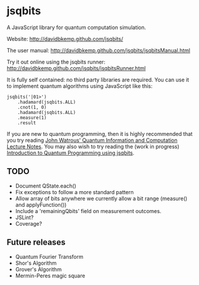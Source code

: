 jsqbits
========

A JavaScript library for quantum computation simulation.

Website:
http://davidbkemp.github.com/jsqbits/

The user manual:
http://davidbkemp.github.com/jsqbits/jsqbitsManual.html

Try it out online using the jsqbits runner:
http://davidbkemp.github.com/jsqbits/jsqbitsRunner.html

It is fully self contained: no third party libraries are required. You can use it to implement quantum algorithms using JavaScript like this:

    jsqbits('|01>')
        .hadamard(jsqbits.ALL)
        .cnot(1, 0)
        .hadamard(jsqbits.ALL)
        .measure(1)
        .result

If you are new to quantum programming, then it is highly recommended that you try reading
[John Watrous' Quantum Information and Computation Lecture Notes](http://www.cs.uwaterloo.ca/~watrous/lecture-notes.html).
You may also wish to try reading the (work in progress) [Introduction to Quantum Programming using jsqbits](http://davidbkemp.github.com/jsqbits/jsqbitsTutorial.html).

TODO
-----
* Document QState.each()
* Fix exceptions to follow a more standard pattern
* Allow array of bits anywhere we currently allow a bit range (measure() and applyFunction())
* Include a 'remainingQbits' field on measurement outcomes.
* JSLint?
* Coverage?

Future releases
----------------
* Quantum Fourier Transform
* Shor's Algorithm
* Grover's Algorithm
* Mermin-Peres magic square
